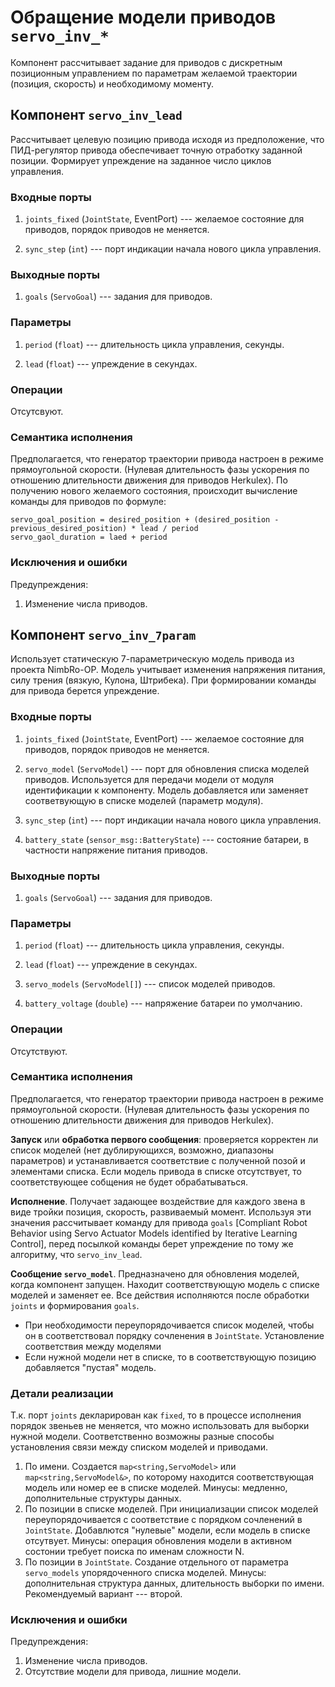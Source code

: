 Обращение модели приводов `servo_inv_*`
=======================


Компонент рассчитывает задание для приводов с дискретным позиционным управлением 
по параметрам желаемой траектории (позиция, скорость) и необходимому моменту.

Компонент  `servo_inv_lead`
---------------------------

Рассчитывает целевую позицию привода исходя из предположение, что ПИД-регулятор привода обеспечивает точную отработку заданной позиции.
Формирует упреждение на заданное число циклов управления.

### Входные порты

1. `joints_fixed` (`JointState`, EventPort) --- желаемое состояние для приводов, порядок приводов не меняется.

1. `sync_step` (`int`) --- порт индикации начала нового цикла управления.

### Выходные порты

1. `goals` (`ServoGoal`) --- задания для приводов.

### Параметры

1. `period` (`float`) --- длительность цикла управления, секунды.

1. `lead` (`float`)  --- упреждение в секундах.

### Операции

Отсутсвуют.

### Семантика исполнения

Предполагается, что генератор траектории привода настроен в режиме прямоугольной скорости. (Нулевая длительность фазы ускорения по отношению длительности движения для приводов Herkulex).
По получению нового желаемого состояния, происходит вычисление команды для приводов по формуле:

    servo_goal_position = desired_position + (desired_position - previous_desired_position) * lead / period
    servo_gaol_duration = laed + period


### Исключения и ошибки

Предупреждения:
1. Изменение числа приводов.


Компонент  `servo_inv_7param`
---------------------------

Использует статическую 7-параметрическую модель привода из проекта NimbRo-OP. Модель учитывает изменения напряжения питания, силу трения (вязкую, Кулона, Штрибека).
При формировании команды для привода берется упреждение.

### Входные порты

1. `joints_fixed` (`JointState`, EventPort) --- желаемое состояние для приводов, порядок приводов не меняется.

1. `servo_model` (`ServoModel`) --- порт для обновления списка моделей приводов. Используется для передачи модели от модуля идентификации к компоненту. 
    Модель добавляется или заменяет соответвующую в списке моделей (параметр модуля).

1. `sync_step` (`int`) --- порт индикации начала нового цикла управления. 

2. `battery_state` (`sensor_msg::BatteryState`) --- состояние батареи, в частности напряжение питания приводов.

### Выходные порты

1. `goals` (`ServoGoal`) --- задания для приводов.

### Параметры

1. `period` (`float`) --- длительность цикла управления, секунды.

1. `lead` (`float`)  --- упреждение в секундах.

1. `servo_models` (`ServoModel[]`)  --- список моделей приводов. 

1. `battery_voltage` (`double`)  --- напряжение батареи по умолчанию.

### Операции

Отсутствуют.

### Семантика исполнения

Предполагается, что генератор траектории привода настроен в режиме прямоугольной скорости. (Нулевая длительность фазы ускорения по отношению длительности движения для приводов Herkulex).

**Запуск** или **обработка первого сообщения**: проверяется корректен ли список моделей (нет дублирующихся, возможно, диапазоны параметров) 
и устанавливается соответствие с полученной позой и элементами списка. Если модель привода в списке отсутствует, то соответствующее собщения не будет обрабатываться.


**Исполнение**. Получает задающее воздействие для каждого звена в виде тройки позиция, скорость, развиваемый момент. Используя эти значения рассчитывает
команду для привода `goals` [Compliant Robot Behavior using Servo Actuator Models identified by Iterative Learning Control], перед посылкой команды берет упреждение по тому же алгоритму, что `servo_inv_lead`. 

**Сообщение `servo_model`**. Предназначено для обновления моделей, когда компонент запущен. Находит соответствующую модель с списке моделей и заменяет ее. 
Все действия исполняются после обработки `joints` и формирования `goals`.


* При необходимости переупорядочивается список моделей, чтобы он в соответствовал порядку сочленения в `JointState`. Установление соответствия между моделями 
* Если нужной модели нет в списке, то в соответствующую позицию добавляется "пустая" модель.


### Детали реализации

Т.к. порт `joints` декларирован как `fixed`, то в процессе исполнения порядок звеньев не меняется, что можно использовать для выборки нужной модели.
Соответственно возможны разные способы установления связи между списком моделей и приводами. 
1. По имени. Создается `map<string,ServoModel>` или `map<string,ServoModel&>`, по которому находится соответствующая модель или номер ее в списке моделей. 
    Минусы: медленно, дополнительные структуры данных.
2. По позиции в списке моделей. При инициализации список моделей переупорядочивается с соответствие с порядком сочленений  в `JointState`. 
    Добавлются "нулевые" модели, если модель в списке отсутвует.
    Минусы: операция обновления модели в активном состонии требует поиска по именам сложности N.
3. По позиции в `JointState`. Создание отдельного от параметра `servo_models` упорядоченного списка моделей.
    Минусы: дополнительная структура данных, длительность выборки по имени.
Рекомендуемый вариант --- второй.

### Исключения и ошибки

Предупреждения:
1. Изменение числа приводов.
1. Отсутствие модели для привода, лишние модели.

